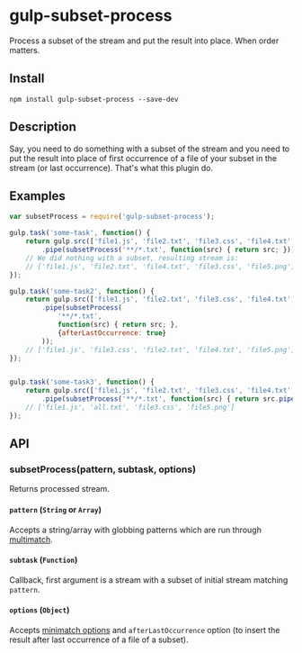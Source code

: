 # gulp-subset-process

Process a subset of the stream and put the result into place. When order
matters.


## Install

`npm install gulp-subset-process --save-dev`


## Description

Say, you need to do something with a subset of the stream and you need to put
the result into place of first occurrence of a file of your subset in the
stream (or last occurrence). That's what this plugin do.


## Examples

```js
var subsetProcess = require('gulp-subset-process');

gulp.task('some-task', function() {
    return gulp.src(['file1.js', 'file2.txt', 'file3.css', 'file4.txt', 'file5.png'])
        .pipe(subsetProcess('**/*.txt', function(src) { return src; }));
    // We did nothing with a subset, resulting stream is:
    // ['file1.js', 'file2.txt', 'file4.txt', 'file3.css', 'file5.png']
});

gulp.task('some-task2', function() {
    return gulp.src(['file1.js', 'file2.txt', 'file3.css', 'file4.txt', 'file5.png'])
        .pipe(subsetProcess(
            '**/*.txt',
            function(src) { return src; },
            {afterLastOccurrence: true}
        ));
    // ['file1.js', 'file3.css', 'file2.txt', 'file4.txt', 'file5.png']
});


gulp.task('some-task3', function() {
    return gulp.src(['file1.js', 'file2.txt', 'file3.css', 'file4.txt', 'file5.png'])
        .pipe(subsetProcess('**/*.txt', function(src) { return src.pipe(concat('all.txt')); }));
    // ['file1.js', 'all.txt', 'file3.css', 'file5.png']
});
```


## API

### subsetProcess(pattern, subtask, options)

Returns processed stream.

#### `pattern` (`String` or `Array`)

Accepts a string/array with globbing patterns which are run through
[multimatch](https://github.com/sindresorhus/multimatch).

#### `subtask` (`Function`)

Callback, first argument is a stream with a subset of initial stream matching
`pattern`.

#### `options` (`Object`)

Accepts [minimatch options](https://github.com/isaacs/minimatch#options) and
`afterLastOccurrence` option (to insert the result after last occurrence of a
file of a subset).
